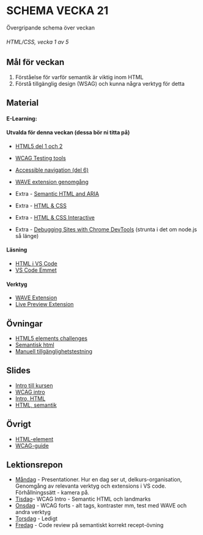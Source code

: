 # SCHEMA VECKA 21
Övergripande schema över veckan

###### HTML/CSS, vecka 1 av 5

## Mål för veckan
1. Förståelse för varför semantik är viktig inom HTML
2. Förstå tillgänglig design (WSAG) och kunna några verktyg för detta

## Material
#### E-Learning:

#### Utvalda för denna veckan (dessa bör ni titta på)
* [HTML5 del 1 och 2](https://app.pluralsight.com/library/courses/html-5-css-3-overview-tag-attribute-selector-additions/table-of-contents)
* [WCAG Testing tools](https://app.pluralsight.com/ilx/video-courses/92e5a2e9-02ba-44d3-80f7-7992e6d9512d/d4c9e95a-c0cc-4120-8c4e-84442e451a7d/81c79172-91fe-46fe-818e-dbb37cc7045b)

* [Accessible navigation (del 6)](https://app.pluralsight.com/ilx/video-courses/1973ad45-0e12-4833-8a2a-b698256b7ffd/aece0a71-44be-4e73-900d-0018bb044ade/b4b6156b-3563-4504-be53-1e3f88fe429a)
* [WAVE extension genomgång](https://app.pluralsight.com/ilx/video-courses/92e5a2e9-02ba-44d3-80f7-7992e6d9512d/d4c9e95a-c0cc-4120-8c4e-84442e451a7d/81c79172-91fe-46fe-818e-dbb37cc7045b)
* Extra - [Semantic HTML and ARIA](https://app.pluralsight.com/ilx/video-courses/8931e14f-58e5-4a59-b8c1-d8d1ddfd3ba8/00be1ca4-1cca-49d0-bd19-2cd6931f9ebb/464cb8e3-200d-49c5-b3ee-76051dfeb428)
* Extra - [HTML & CSS](https://app.pluralsight.com/paths/skill/html-and-css)
* Extra - [HTML & CSS Interactive](https://app.pluralsight.com/library/courses/html-css-basic-website/table-of-contents)
* Extra - [Debugging Sites with Chrome DevTools](https://app.pluralsight.com/library/courses/chrome-developer-tools-debugging-sites/table-of-contents) (strunta i det om node.js så länge)

#### Läsning
* [HTML i VS Code](https://code.visualstudio.com/Docs/languages/html)
* [VS Code Emmet](https://code.visualstudio.com/docs/editor/emmet)

#### Verktyg
* [WAVE Extension](https://wave.webaim.org/extension/)
* [Live Preview Extension](https://marketplace.visualstudio.com/items?itemName=ms-vscode.live-server)

## Övningar
* [HTML5 elements challenges](https://app.pluralsight.com/ilx/video-courses/fac15700-fb03-4c72-b291-efdb54933a8e/4587d9b6-badd-43dd-87a2-2b04df9258f6/9cf34da2-a2b0-4c61-8136-5edc75928667)
* [Semantisk html](https://github.com/Lexicon-frontend-2024-2025/hobby-html--vning/blob/main/README.md)
* [Manuell tillgänglighetstestning](https://github.com/Lexicon-frontend-2024-2025/uppgift-tillg-nglighetsgranskning/blob/main/README.md)

## Slides
* [Intro till kursen](https://docs.google.com/presentation/d/1tsH95pL3ailFghCljPgBz0IiEmjFP4BSwFan8s9vjvA/edit?usp=sharing)
* [WCAG intro](https://docs.google.com/presentation/d/1vkvjU1Dh9a8AfTJC5YSOhZVCZM5bviWRciYV3ZQtLyg/edit?usp=sharing)
* [Intro, HTML](https://docs.google.com/presentation/d/1c8aKRb-ZdfwApzSCnjhKsL3kFGmIdqBJgBV_1OaJrtI/edit#slide=id.g5fd0d48a39_2_73)
* [HTML, semantik](https://docs.google.com/presentation/d/16vpZzGOtxvnCnzxhiaQdw9CLjBGFW8laZAAIyTSuUG4/edit?usp=sharing)

## Övrigt
* [HTML-element](https://github.com/Lexicon-frontend-2025/html-cheatsheet)
* [WCAG-guide](https://github.com/Lexicon-frontend-2025/wcag-cheatsheet)

## Lektionsrepon
* [Måndag]() - Presentationer. Hur en dag ser ut, delkurs-organisation, Genomgång av relevanta verktyg och extensions i VS code. Förhållningssätt - kamera på.
* [Tisdag]()- WCAG Intro - Semantic HTML och landmarks
* [Onsdag]() - WCAG forts - alt tags, kontraster mm, test med WAVE och andra verktyg
* [Torsdag]() - Ledigt
* [Fredag]() - Code review på semantiskt korrekt recept-övning

